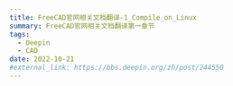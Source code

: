 ```yaml
---
title: FreeCAD官网相关文档翻译-1_Compile_on_Linux
summary: FreeCAD官网相关文档翻译第一章节
tags:
  - Deepin
  - CAD
date: 2022-10-21
#external_link: https://bbs.deepin.org/zh/post/244550
---
```

